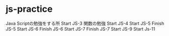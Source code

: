 # js-practice
Java Scriptの勉強をする所
Start JS-3 関数の勉強
Start JS-4
Start JS-5
Finish JS-5
Start JS-6
Finish JS-6
Start JS-7
Finish JS-7
Start JS-9
Start Js-11